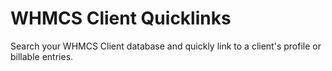 # WHMCS Client Quicklinks

Search your WHMCS Client database and quickly link to a client's profile or billable entries.